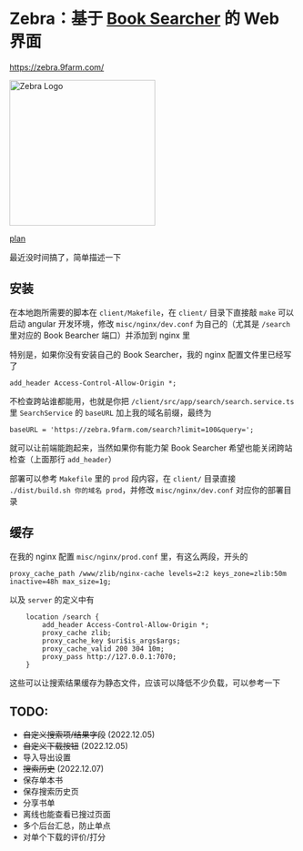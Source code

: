 Zebra：基于 [Book Searcher](https://github.com/book-searcher-org/book-searcher) 的 Web 界面
======

<https://zebra.9farm.com/>

<a href="https://zebra.9farm.com/"><img src="https://raw.githubusercontent.com/zhengkai/zebra/master/misc/logo/readme.webp" width="256" height="256" alt="Zebra Logo" /></a>

[plan](https://github.com/zhengkai/zebra/blob/master/PLAN.md)

最近没时间搞了，简单描述一下

安装
------

在本地跑所需要的脚本在 `client/Makefile`，在 `client/` 目录下直接敲 `make` 可以启动 angular 开发环境，修改 `misc/nginx/dev.conf` 为自己的（尤其是 `/search` 里对应的 Book Bearcher 端口）并添加到 nginx 里

特别是，如果你没有安装自己的 Book Searcher，我的 nginx 配置文件里已经写了 

```
add_header Access-Control-Allow-Origin *;
```

不检查跨站谁都能用，也就是你把 `/client/src/app/search/search.service.ts` 里 `SearchService` 的 `baseURL` 加上我的域名前缀，最终为

```
baseURL = 'https://zebra.9farm.com/search?limit=100&query=';
```

就可以让前端能跑起来，当然如果你有能力架 Book Searcher 希望也能关闭跨站检查（上面那行 `add_header`）

部署可以参考 `Makefile` 里的 `prod` 段内容，在 `client/` 目录直接 `./dist/build.sh 你的域名 prod`，并修改 `misc/nginx/dev.conf` 对应你的部署目录

缓存
------

在我的 nginx 配置 `misc/nginx/prod.conf` 里，有这么两段，开头的

```
proxy_cache_path /www/zlib/nginx-cache levels=2:2 keys_zone=zlib:50m inactive=48h max_size=1g;
```

以及 `server` 的定义中有

```
	location /search {
		add_header Access-Control-Allow-Origin *;
		proxy_cache zlib;
		proxy_cache_key $uri$is_args$args;
		proxy_cache_valid 200 304 10m;
		proxy_pass http://127.0.0.1:7070;
	}
```

这些可以让搜索结果缓存为静态文件，应该可以降低不少负载，可以参考一下

TODO:
------

* ~~自定义搜索项/结果字段~~ (2022.12.05)
* ~~自定义下载按钮~~ (2022.12.05)
* 导入导出设置
* ~~搜索历史~~ (2022.12.07)
* 保存单本书
* 保存搜索历史页
* 分享书单
* 离线也能查看已搜过页面
* 多个后台汇总，防止单点
* 对单个下载的评价/打分
